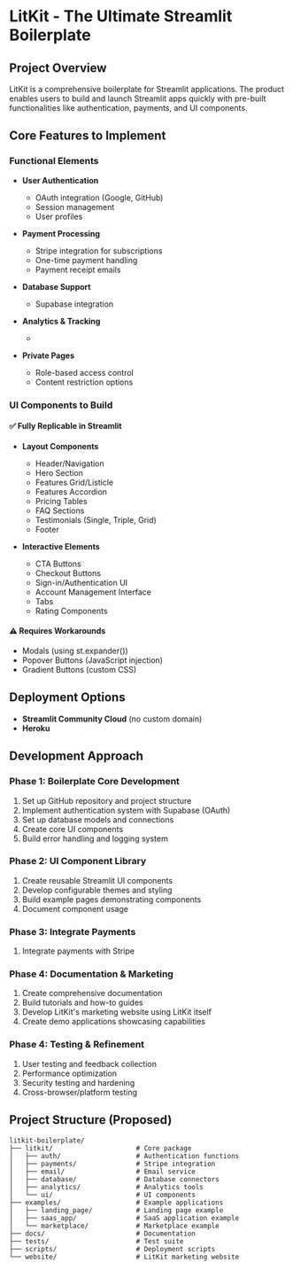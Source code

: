 # LitKit - The Ultimate Streamlit Boilerplate

## Project Overview

LitKit is a comprehensive boilerplate for Streamlit applications. The product enables users to build and launch Streamlit apps quickly with pre-built functionalities like authentication, payments, and UI components.

## Core Features to Implement

### Functional Elements

- **User Authentication**

  - OAuth integration (Google, GitHub)
  - Session management
  - User profiles

- **Payment Processing**

  - Stripe integration for subscriptions
  - One-time payment handling
  - Payment receipt emails

- **Database Support**

  - Supabase integration

- **Analytics & Tracking**

  - 

- **Private Pages**
  - Role-based access control
  - Content restriction options

### UI Components to Build

#### ✅ Fully Replicable in Streamlit

- **Layout Components**

  - Header/Navigation
  - Hero Section
  - Features Grid/Listicle
  - Features Accordion
  - Pricing Tables
  - FAQ Sections
  - Testimonials (Single, Triple, Grid)
  - Footer

- **Interactive Elements**
  - CTA Buttons
  - Checkout Buttons
  - Sign-in/Authentication UI
  - Account Management Interface
  - Tabs
  - Rating Components

#### ⚠️ Requires Workarounds

- Modals (using st.expander())
- Popover Buttons (JavaScript injection)
- Gradient Buttons (custom CSS)

## Deployment Options

- **Streamlit Community Cloud** (no custom domain)
- **Heroku**

## Development Approach

### Phase 1: Boilerplate Core Development

1. Set up GitHub repository and project structure
2. Implement authentication system with Supabase (OAuth)
3. Set up database models and connections
4. Create core UI components
5. Build error handling and logging system

### Phase 2: UI Component Library

1. Create reusable Streamlit UI components
2. Develop configurable themes and styling
3. Build example pages demonstrating components
4. Document component usage

### Phase 3: Integrate Payments
1. Integrate payments with Stripe

### Phase 4: Documentation & Marketing

1. Create comprehensive documentation
2. Build tutorials and how-to guides
3. Develop LitKit's marketing website using LitKit itself
4. Create demo applications showcasing capabilities

### Phase 4: Testing & Refinement

1. User testing and feedback collection
2. Performance optimization
3. Security testing and hardening
4. Cross-browser/platform testing

## Project Structure (Proposed)

```
litkit-boilerplate/
├── litkit/                     # Core package
│   ├── auth/                   # Authentication functions
│   ├── payments/               # Stripe integration
│   ├── email/                  # Email service
│   ├── database/               # Database connectors
│   ├── analytics/              # Analytics tools
│   └── ui/                     # UI components
├── examples/                   # Example applications
│   ├── landing_page/           # Landing page example
│   ├── saas_app/               # SaaS application example
│   └── marketplace/            # Marketplace example
├── docs/                       # Documentation
├── tests/                      # Test suite
├── scripts/                    # Deployment scripts
└── website/                    # LitKit marketing website
```